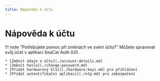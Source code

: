 ```yaml
---
title: Nápověda k účtu
---
```


# Nápověda k účtu

!!! note "Potřebujete pomoc při změnách ve svém účtu?"
    Můžete spravovat svůj účet v aplikaci SeaCat Auth (UI).
    
    * [Změnit údaje o účtu](./account-details.md)
    * [Změnit heslo](./change-password.md)
    * [Přidat hardwarový klíč](./hardware-keys.md) pro přihlášení
    * [Přidat autentifikační aplikaci](./otp.md) pro zabezpečení